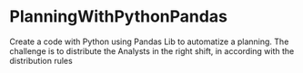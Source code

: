 # PlanningWithPythonPandas
Create a code with Python using Pandas Lib to automatize a planning. The challenge is to distribute the Analysts in the right shift, in according with the distribution rules
